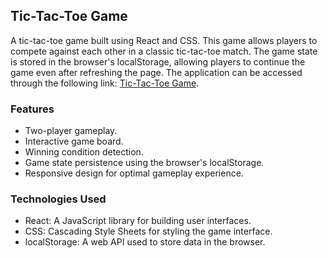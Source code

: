 
## Tic-Tac-Toe Game

A tic-tac-toe game built using React and CSS. This game allows players to compete against each other in a classic tic-tac-toe match. The game state is stored in the browser's localStorage, allowing players to continue the game even after refreshing the page. The application can be accessed through the following link: [Tic-Tac-Toe Game](https://jaguero-tictactoe.netlify.app).

### Features

- Two-player gameplay.
- Interactive game board.
- Winning condition detection.
- Game state persistence using the browser's localStorage.
- Responsive design for optimal gameplay experience.

### Technologies Used

- React: A JavaScript library for building user interfaces.
- CSS: Cascading Style Sheets for styling the game interface.
- localStorage: A web API used to store data in the browser.
